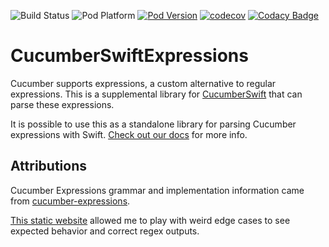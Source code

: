 ![Build Status](https://github.com/Tyler-Keith-Thompson/CucumberSwiftExpressions/actions/workflows/CI.yml/badge.svg?branch=main)
![Pod Platform](https://img.shields.io/cocoapods/p/CucumberSwiftExpressions.svg?style=popout) [![Pod Version](https://img.shields.io/cocoapods/v/CucumberSwift.svg?style=popout)](http://cocoapods.org/pods/CucumberSwiftExpressions)
[![codecov](https://codecov.io/gh/Tyler-Keith-Thompson/CucumberSwiftExpressions/branch/main/graph/badge.svg?token=ARIPC8Q7H1)](https://codecov.io/gh/Tyler-Keith-Thompson/CucumberSwiftExpressions)
[![Codacy Badge](https://app.codacy.com/project/badge/Grade/c29b0bf4883b4387a41ac1d090773f65)](https://www.codacy.com/gh/Tyler-Keith-Thompson/CucumberSwift/dashboard?utm_source=github.com&amp;utm_medium=referral&amp;utm_content=Tyler-Keith-Thompson/CucumberSwiftExpressions&amp;utm_campaign=Badge_Grade)

# CucumberSwiftExpressions

Cucumber supports expressions, a custom alternative to regular expressions. This is a supplemental library for [CucumberSwift](https://github.com/Tyler-Keith-Thompson/CucumberSwift) that can parse these expressions. 

It is possible to use this as a standalone library for parsing Cucumber expressions with Swift. [Check out our docs](https://tyler-keith-thompson.github.io/CucumberSwiftExpressions/documentation/cucumberswiftexpressions/) for more info.

## Attributions
Cucumber Expressions grammar and implementation information came from [cucumber-expressions](https://github.com/cucumber/cucumber-expressions). 

[This static website](https://cucumber.github.io/cucumber-expressions/) allowed me to play with weird edge cases to see expected behavior and correct regex outputs.